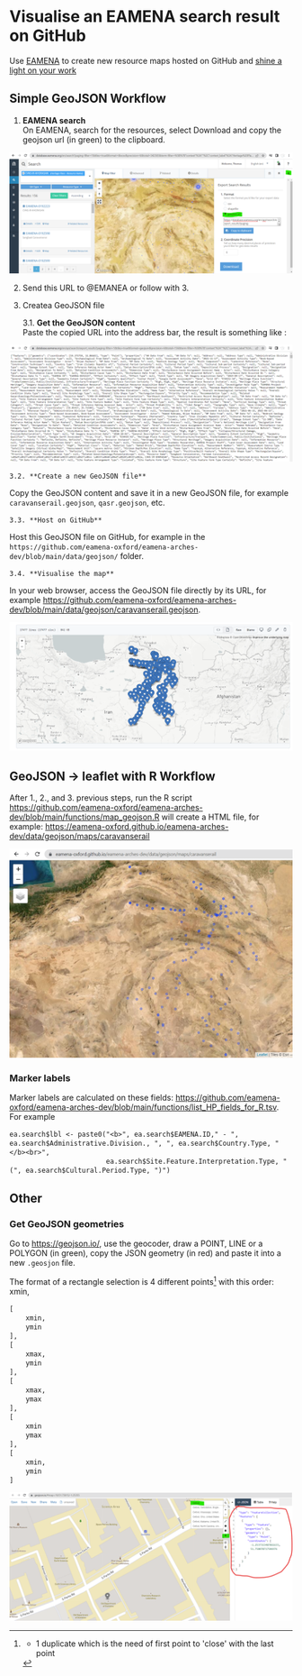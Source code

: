 # Visualise an EAMENA search result on GitHub

Use [EAMENA](https://database.eamena.org/) to create new resource maps hosted on GitHub and [shine a light on your work](https://github.com/eamena-oxford/reveal.js#shine-a-light-on-your-work)
## Simple GeoJSON Workflow

1. **EAMENA search**  
On EAMENA, search for the resources, select Download and copy the geojson url (in green) to the clipboard.

![](../../www/geojson-export.png)

2. Send this URL to @EMANEA or follow with 3.

3. Createa GeoJSON file

    3.1. **Get the GeoJSON content**  
Paste the copied URL into the address bar, the result is something like :

![](../../www/geojson-url.png)
  

    3.2. **Create a new GeoJSON file**  
Copy the GeoJSON content and save it in a new GeoJSON file, for example `caravanserail.geojson`, `qasr.geojson`, etc.

    3.3. **Host on GitHub**  
Host this GeoJSON file on GitHub, for example in the `https://github.com/eamena-oxford/eamena-arches-dev/blob/main/data/geojson/` folder.

    3.4. **Visualise the map**  
In your web browser, access the GeoJSON file directly by its URL, for example https://github.com/eamena-oxford/eamena-arches-dev/blob/main/data/geojson/caravanserail.geojson.
  
![](../../www/geojson-github.png)

## GeoJSON -> leaflet with R Workflow

After 1., 2., and 3. previous steps, run the R script https://github.com/eamena-oxford/eamena-arches-dev/blob/main/functions/map_geojson.R will create a HTML file, for example: https://eamena-oxford.github.io/eamena-arches-dev/data/geojson/maps/caravanserail

![](../../www/geojson-r-leaflet.png)

### Marker labels

Marker labels are calculated on these fields: https://github.com/eamena-oxford/eamena-arches-dev/blob/main/functions/list_HP_fields_for_R.tsv. For example

```
ea.search$lbl <- paste0("<b>", ea.search$EAMENA.ID," - ", ea.search$Administrative.Division., ", ", ea.search$Country.Type, "</b><br>",
                        ea.search$Site.Feature.Interpretation.Type, " (", ea.search$Cultural.Period.Type, ")")
```


## Other

### Get GeoJSON geometries

Go to https://geojson.io/, use the geocoder, draw a POINT, LINE or a POLYGON (in green), copy the JSON geometry (in red) and paste it into a new `.geosjon` file.  
  
The format of a rectangle selection is 4 different points[^1] with this order: xmin, 

```
[
    xmin,
    ymin
],
[
    xmax,
    ymin
],
[
    xmax,
    ymax
],
[
    xmin
    ymax
],
[
    xmin,
    ymin
]
```

![](../../www/geojson-io.png)

[^1]: + 1 duplicate which is the need of first point to 'close' with the last point 